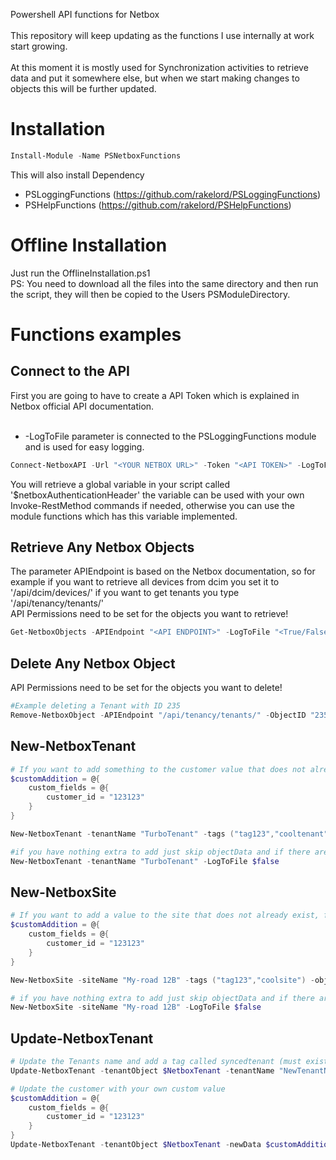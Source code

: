 Powershell API functions for Netbox
<br><br>
This repository will keep updating as the functions I use internally at work start growing.<br>
<br>
At this moment it is mostly used for Synchronization activities to retrieve data and put it somewhere else, but when we start making changes to objects this will be further updated.

# Installation
```powershell 
Install-Module -Name PSNetboxFunctions
```
This will also install Dependency
* PSLoggingFunctions (https://github.com/rakelord/PSLoggingFunctions)
* PSHelpFunctions (https://github.com/rakelord/PSHelpFunctions)

# Offline Installation
Just run the OfflineInstallation.ps1<br>
PS: You need to download all the files into the same directory and then run the script, they will then be copied to the Users PSModuleDirectory.


# Functions examples
## Connect to the API
First you are going to have to create a API Token which is explained in Netbox official API documentation.
<br><br>
- -LogToFile parameter is connected to the PSLoggingFunctions module and is used for easy logging.

```powershell
Connect-NetboxAPI -Url "<YOUR NETBOX URL>" -Token "<API TOKEN>" -LogToFile "<True/False>"
```
You will retrieve a global variable in your script called '$netboxAuthenticationHeader' the variable can be used with your own Invoke-RestMethod commands if needed, otherwise you can use the module functions which has this variable implemented.

## Retrieve Any Netbox Objects
The parameter APIEndpoint is based on the Netbox documentation, so for example if you want to retrieve all devices from dcim you set it to '/api/dcim/devices/' if you want to get tenants you type '/api/tenancy/tenants/'<br>
API Permissions need to be set for the objects you want to retrieve!
```powershell
Get-NetboxObjects -APIEndpoint "<API ENDPOINT>" -LogToFile "<True/False>"
```

## Delete Any Netbox Object
API Permissions need to be set for the objects you want to delete!
```powershell
#Example deleting a Tenant with ID 235
Remove-NetboxObject -APIEndpoint "/api/tenancy/tenants/" -ObjectID "235" -LogToFile $True
```

## New-NetboxTenant
```powershell
# If you want to add something to the customer value that does not already exist, for example a customer id.
$customAddition = @{
    custom_fields = @{
        customer_id = "123123"
    }
}

New-NetboxTenant -tenantName "TurboTenant" -tags ("tag123","cooltenant") -objectData $customAddition -LogToFile $false

#if you have nothing extra to add just skip objectData and if there are no tags, you can skip that aswell.
New-NetboxTenant -tenantName "TurboTenant" -LogToFile $false
```

## New-NetboxSite
```powershell
# If you want to add a value to the site that does not already exist, for example a customer id.
$customAddition = @{
    custom_fields = @{
        customer_id = "123123"
    }
}

New-NetboxSite -siteName "My-road 12B" -tags ("tag123","coolsite") -objectData $customAddition -LogToFile $false

# if you have nothing extra to add just skip objectData and if there are no tags, you can skip that aswell.
New-NetboxSite -siteName "My-road 12B" -LogToFile $false
```

## Update-NetboxTenant
```powershell
# Update the Tenants name and add a tag called syncedtenant (must exist a tag with this name)
Update-NetboxTenant -tenantObject $NetboxTenant -tenantName "NewTenantName" -newTags ("syncedtenant") -LogToFile $True

# Update the customer with your own custom value
$customAddition = @{
    custom_fields = @{
        customer_id = "123123"
    }
}
Update-NetboxTenant -tenantObject $NetboxTenant -newData $customAddition -LogToFile $True
```